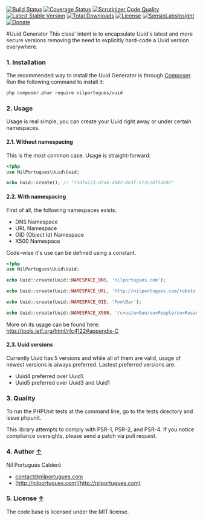 [![Build Status](https://travis-ci.org/nilportugues/php-uuid.svg)](https://travis-ci.org/nilportugues/php-uuid) [![Coverage Status](https://img.shields.io/coveralls/nilportugues/uuid.svg)](https://coveralls.io/r/nilportugues/uuid) [![Scrutinizer Code Quality](https://scrutinizer-ci.com/g/nilportugues/uuid/badges/quality-score.png)](https://scrutinizer-ci.com/g/nilportugues/uuid/) [![Latest Stable Version](https://poser.pugx.org/nilportugues/uuid/v/stable)](https://packagist.org/packages/nilportugues/uuid) [![Total Downloads](https://poser.pugx.org/nilportugues/uuid/downloads)](https://packagist.org/packages/nilportugues/uuid) [![License](https://poser.pugx.org/nilportugues/uuid/license)](https://packagist.org/packages/nilportugues/uuid) [![SensioLabsInsight](https://insight.sensiolabs.com/projects/ee408e0a-5d08-42ce-9f42-b7a5220b1048/mini.png)](https://insight.sensiolabs.com/projects/ee408e0a-5d08-42ce-9f42-b7a5220b1048)
[![Donate](https://www.paypalobjects.com/en_US/i/btn/btn_donate_SM.gif)](https://paypal.me/nilportugues)

#Uuid Generator
This class' intent is to encapsulate Uuid's latest and more secure versions removing the need to explicitly hard-code a Uuid version everywhere.

### 1. Installation

The recommended way to install the Uuid Generator is through [Composer](http://getcomposer.org). Run the following command to install it:

```sh
php composer.phar require nilportugues/uuid
```

### 2. Usage

Usage is real simple, you can create your Uuid right away or under certain namespaces.

#### 2.1. Without namespacing
This is the most common case. Usage is straight-forward:

```php
<?php
use NilPortugues\Uuid\Uuid;

echo Uuid::create(); // "13dfa123-d7a6-4082-8b3f-513c28f5d691"
```

#### 2.2. With namespacing
First of all, the following namespaces exists:

- DNS Namespace
- URL Namespace
- OID (Object Id) Namespace
- X500 Namespace

Code-wise it's use can be defined using a constant.

```php
<?php
use NilPortugues\Uuid\Uuid;

echo Uuid::create(Uuid::NAMESPACE_DNS, 'nilportugues.com');

echo Uuid::create(Uuid::NAMESPACE_URL, 'http://nilportugues.com/robots.txt');

echo Uuid::create(Uuid::NAMESPACE_OID, 'Foo\Bar');

echo Uuid::create(Uuid::NAMESPACE_X500, '/c=us/o=Sun/ou=People/cn=Rosanna Lee');
```

More on its usage can be found here: http://tools.ietf.org/html/rfc4122#appendix-C


#### 2.3. Uuid versions
Currently Uuid has 5 versions and while all of them are valid, usage of newest versions is always preferred. Lastest preferred versions are:

- Uuid4 preferred over Uuid1.
- Uuid5 preferred over Uuid3 and Uuid1

### 3. Quality

To run the PHPUnit tests at the command line, go to the tests directory and issue phpunit.

This library attempts to comply with PSR-1, PSR-2, and PSR-4. If you notice compliance oversights, please send a patch via pull request.

### 4. Author [↑](#index_block)
Nil Portugués Calderó

 - <contact@nilportugues.com>
 - [http://nilportugues.com](http://nilportugues.com)

### 5. License [↑](#index_block)
The code base is licensed under the MIT license.
